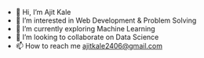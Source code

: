 - 👋 Hi, I’m Ajit Kale
- 👀 I’m interested in Web Development & Problem Solving
- 🌱 I’m currently exploring Machine Learning 
- 💞️ I’m looking to collaborate on Data Science
- 📫 How to reach me ajitkale2406@gmail.com


<!---
ajit1630/ajit1630 is a ✨ special ✨ repository because its `README.md` (this file) appears on your GitHub profile.
You can click the Preview link to take a look at your changes.
--->
